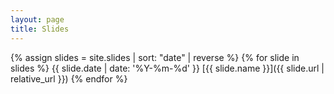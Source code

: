 ```yaml
---
layout: page
title: Slides
---
```


{% assign slides = site.slides | sort: "date" | reverse %}
{% for slide in slides %}
  {{ slide.date | date: '%Y-%m-%d' }}
  [{{ slide.name }}]({{ slide.url | relative_url }})
{% endfor %}
